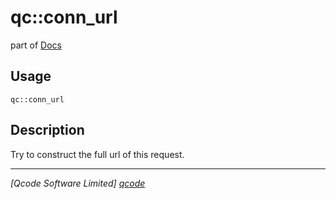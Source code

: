 qc::conn_url
============

part of [Docs](../index.md)

Usage
-----
`qc::conn_url `

Description
-----------
Try to construct the full url of this request.

----------------------------------
*[Qcode Software Limited] [qcode]*

[qcode]: http://www.qcode.co.uk "Qcode Software"